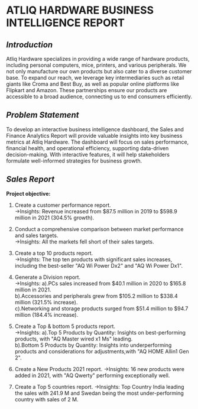 # **ATLIQ HARDWARE BUSINESS INTELLIGENCE REPORT**

## *Introduction*
Atliq Hardware specializes in providing a wide range of hardware products, including personal computers, mice, printers, and various peripherals. We not only manufacture our own products but also cater to a diverse 
customer base. To expand our reach, we leverage key intermediaries such as retail giants like Croma and Best Buy, as well as popular online platforms like Flipkart and Amazon. These partnerships ensure our products 
are accessible to a broad audience, connecting us to end consumers efficiently.

## *Problem Statement*

To develop an interactive business intelligence dashboard, the Sales and Finance Analytics Report will provide valuable insights into key business metrics at Atliq Hardware. The dashboard will focus on sales performance, financial health, and operational efficiency, supporting data-driven decision-making. With interactive features, it will help stakeholders formulate well-informed strategies for business growth.

## *Sales Report*
__Project objective:__

1. Create a customer performance report.<br>
        ->Insights: Revenue increased from $87.5 million in 2019 to $598.9 million in 2021 (304.5% growth).
   
2. Conduct a comprehensive comparison between market performance and sales targets.<br>
        ->Insights: All the markets fell short of their sales targets.
3. Create a top 10 products report.<br>
        ->Insights: The top ten products with significant sales increases, including the best-seller "AQ Wi Power Dx2" and "AQ Wi Power Dx1".
   
4. Generate a Division report.<br>
        ->Insights:
                    a).PCs sales increased from $40.1 million in 2020 to $165.8 million in 2021.<br>
                    b).Accessories and peripherals grew from $105.2 million to $338.4 million (321.5% increase).<br>
                    c).Networking and storage products surged from $51.4 million to $94.7 million (184.4% increase).<br>
5. Create a Top & bottom 5 products report.<br>
        ->Insights:
                   a).Top 5 Products by Quantity: Insights on best-performing products, with "AQ Master wired x1 Ms" leading.<br>
                   b).Bottom 5 Products by Quantity: Insights into underperforming products and considerations for adjustments,with "AQ HOME Allin1 Gen 2".<br>

6. Create a New Products 2021 report.
        ->Insights: 16 new products were added in 2021, with "AQ Qwerty" performing exceptionally well.
   
7. Create a Top 5 countries report.
        ->Insights: Top Country India leading the sales with 241.9 M and Swedan being the most under-performing country with sales of 2 M. 
